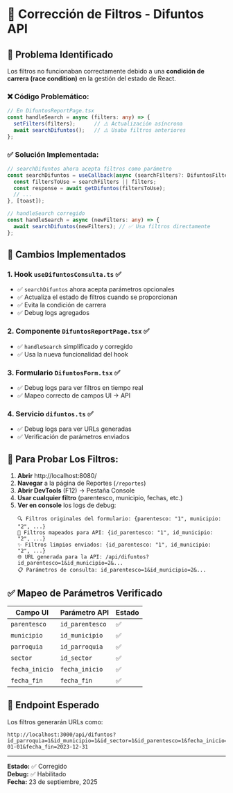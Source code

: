# 🔧 Corrección de Filtros - Difuntos API

## 🐛 Problema Identificado

Los filtros no funcionaban correctamente debido a una **condición de carrera (race condition)** en la gestión del estado de React.

### ❌ Código Problemático:
```typescript
// En DifuntosReportPage.tsx
const handleSearch = async (filters: any) => {
  setFilters(filters);      // ⚠️ Actualización asíncrona
  await searchDifuntos();   // ⚠️ Usaba filtros anteriores
};
```

### ✅ Solución Implementada:
```typescript
// searchDifuntos ahora acepta filtros como parámetro
const searchDifuntos = useCallback(async (searchFilters?: DifuntosFilters) => {
  const filtersToUse = searchFilters || filters;
  const response = await getDifuntos(filtersToUse);
  // ...
}, [toast]);

// handleSearch corregido
const handleSearch = async (newFilters: any) => {
  await searchDifuntos(newFilters); // ✅ Usa filtros directamente
};
```

## 🔧 Cambios Implementados

### 1. **Hook `useDifuntosConsulta.ts`** ✅
- ✅ `searchDifuntos` ahora acepta parámetros opcionales
- ✅ Actualiza el estado de filtros cuando se proporcionan
- ✅ Evita la condición de carrera
- ✅ Debug logs agregados

### 2. **Componente `DifuntosReportPage.tsx`** ✅
- ✅ `handleSearch` simplificado y corregido
- ✅ Usa la nueva funcionalidad del hook

### 3. **Formulario `DifuntosForm.tsx`** ✅
- ✅ Debug logs para ver filtros en tiempo real
- ✅ Mapeo correcto de campos UI → API

### 4. **Servicio `difuntos.ts`** ✅
- ✅ Debug logs para ver URLs generadas
- ✅ Verificación de parámetros enviados

## 🧪 Para Probar Los Filtros:

1. **Abrir** http://localhost:8080/
2. **Navegar** a la página de Reportes (`/reportes`)
3. **Abrir DevTools** (F12) → Pestaña Console
4. **Usar cualquier filtro** (parentesco, municipio, fechas, etc.)
5. **Ver en console** los logs de debug:
   ```
   🔍 Filtros originales del formulario: {parentesco: "1", municipio: "2", ...}
   🎯 Filtros mapeados para API: {id_parentesco: "1", id_municipio: "2", ...}
   ✨ Filtros limpios enviados: {id_parentesco: "1", id_municipio: "2", ...}
   🌐 URL generada para la API: /api/difuntos?id_parentesco=1&id_municipio=2&...
   📋 Parámetros de consulta: id_parentesco=1&id_municipio=2&...
   ```

## ✅ Mapeo de Parámetros Verificado

| Campo UI | Parámetro API | Estado |
|----------|---------------|---------|
| `parentesco` | `id_parentesco` | ✅ |
| `municipio` | `id_municipio` | ✅ |
| `parroquia` | `id_parroquia` | ✅ |
| `sector` | `id_sector` | ✅ |
| `fecha_inicio` | `fecha_inicio` | ✅ |
| `fecha_fin` | `fecha_fin` | ✅ |

## 🎯 Endpoint Esperado

Los filtros generarán URLs como:
```
http://localhost:3000/api/difuntos?id_parroquia=1&id_municipio=1&id_sector=1&id_parentesco=1&fecha_inicio=2020-01-01&fecha_fin=2023-12-31
```

---

**Estado:** ✅ Corregido  
**Debug:** ✅ Habilitado  
**Fecha:** 23 de septiembre, 2025